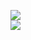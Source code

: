 [![](https://img.shields.io/badge/Made%20With-Github%20Spray-lightgrey.svg?style=for-the-badge&logo=github)](https://github.com/Annihil/github-spray#11045)  
[![](https://i.imgur.com/2DrTn0Z.gif)](https://github.com/Annihil/github-spray)